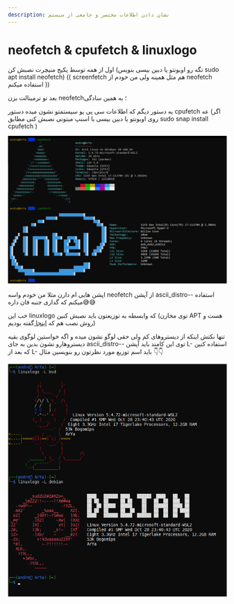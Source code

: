 ```yaml
---
description: نشان دادن اطلاعات مختصر و جامعی از سیستم
---
```


# neofetch & cpufetch & linuxlogo

اول از همه توسط پکیج منیچرت نصبش کن (تگه رو اوبونتو یا دبین بیسی بنویس sudo apt install neofetch) (( screenfetch هم مثل همینه ولی من خودم از neofetch استفاده میکنم ))

بعد تو ترمینالت بزن neofetch؛ به همین سادگی

یه دستور دیگم که اطلاعات سی پی یو سیستمتو نشون میده دستور cpufetch عه (اگر روی اوبونتو یا دبین بیسی با اسنپ میتونی نصبش کنی مطابق sudo snap install cpufetch )

![example =)](.gitbook/assets/22.png)

اپشن هایی ام دارن مثلا من خودم واسه neofetch از آپشن ascii\_distro-- استفاده میکنم که گداری جنبه فان داره😅😅

خب این linuxlogo که وابسطه به توزیعتون باید نصبش کنین (توی مخازن APT هست و روش نصب هم که [اینجا ](apt-apt-get-aptitude.md)گفته بودیم)

تنها نکتش اینکه از دیستروهای کم ولی حقی لوگو نشون میده و اگه خواستین لوگوی بقیه دیستروهارو نشون بدین به جای ascii\_distro-- توی این کامند باید آپشن L- استفاده کنین که بعد از L- باید اسم توزیع مورد نظرتون رو بنویسین مثال 👇👇

![](<.gitbook/assets/image (5) (1).png>)
